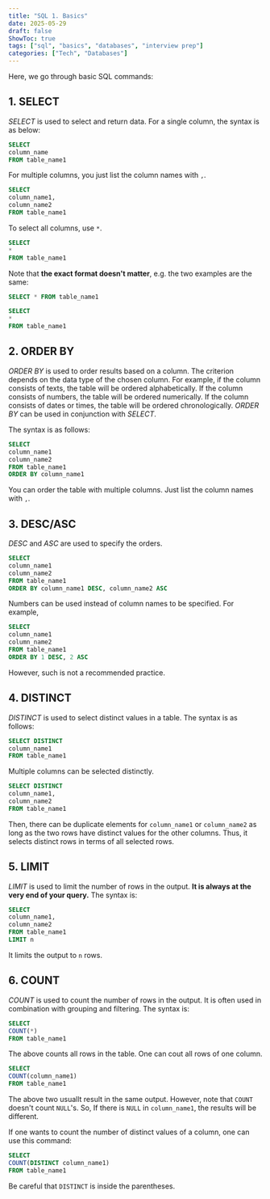 ```yaml
---
title: "SQL 1. Basics"
date: 2025-05-29
draft: false
ShowToc: true
tags: ["sql", "basics", "databases", "interview prep"]
categories: ["Tech", "Databases"]
---
```


Here, we go through basic SQL commands:

## 1. SELECT
*SELECT* is used to select and return data.
For a single column, the syntax is as below:

``` sql
SELECT
column_name
FROM table_name1
```
For multiple columns, you just list the column names with `,`.
``` sql
SELECT
column_name1,
column_name2
FROM table_name1
```
To select all columns, use `*`.
``` sql
SELECT
*
FROM table_name1
```

Note that **the exact format doesn't matter**, e.g. the two examples are the same:
``` sql
SELECT * FROM table_name1
```
``` sql
SELECT 
* 
FROM table_name1
```

## 2. ORDER BY
*ORDER BY* is used to order results based on a column. The criterion depends on the data type of the chosen column. For example, if the column consists of texts, the table will be ordered alphabetically. If the column consists of numbers, the table will be ordered numerically. If the column consists of dates or times, the table will be ordered chronologically. *ORDER BY* can be used in conjunction with *SELECT*.

The syntax is as follows:
``` sql
SELECT
column_name1
column_name2
FROM table_name1
ORDER BY column_name1
```

You can order the table with multiple columns. Just list the column names with `,`.

## 3. DESC/ASC
*DESC* and *ASC* are used to specify the orders.

``` sql
SELECT
column_name1
column_name2
FROM table_name1
ORDER BY column_name1 DESC, column_name2 ASC
```
Numbers can be used instead of column names to be specified. For example,

``` sql
SELECT
column_name1
column_name2
FROM table_name1
ORDER BY 1 DESC, 2 ASC
```
However, such is not a recommended practice.

## 4. DISTINCT
*DISTINCT* is used to select distinct values in a table. The syntax is as follows:
``` sql
SELECT DISTINCT
column_name1
FROM table_name1
```

Multiple columns can be selected distinctly.

``` sql
SELECT DISTINCT
column_name1,
column_name2
FROM table_name1
```
Then, there can be duplicate elements for `column_name1` or `column_name2` as long as the two rows have distinct values for the other columns. 
Thus, it selects distinct rows in terms of all selected rows.

## 5. LIMIT
*LIMIT* is used to limit the number of rows in the output. 
**It is always at the very end of your query.** The syntax is:

``` sql
SELECT
column_name1,
column_name2
FROM table_name1
LIMIT n
```
It limits the output to `n` rows.

## 6. COUNT
*COUNT* is used to count the number of rows in the output. It is often used in combination with grouping and filtering.
The syntax is:
``` sql
SELECT
COUNT(*)
FROM table_name1
```
The above counts all rows in the table.
One can cout all rows of one column.
``` sql
SELECT
COUNT(column_name1)
FROM table_name1
```
The above two usuallt result in the same output. However, note that `COUNT` doesn't count `NULL`'s.
So, If there is `NULL` in `column_name1`, the results will be different.

If one wants to count the number of distinct values of a column, one can use this command:
``` sql
SELECT
COUNT(DISTINCT column_name1)
FROM table_name1
```
Be careful that `DISTINCT` is inside the parentheses.

